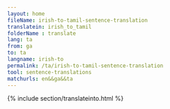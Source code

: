 ```yaml
---
layout: home
fileName: irish-to-tamil-sentence-translation
translatein: irish_to_tamil
folderName : translate
lang: ta
from: ga
to: ta
langname: irish-to
permalink: /ta/irish-to-tamil-sentence-translation
tool: sentence-translations
matchurls: en&&ga&&ta
---
```

{% include section/translateinto.html %}
